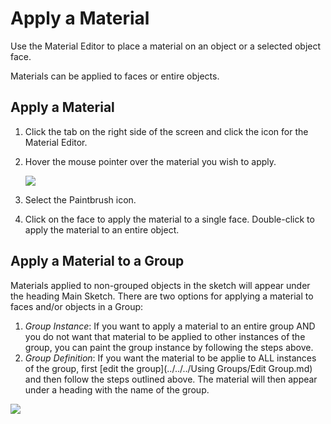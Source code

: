 # Apply a Material

Use the Material Editor to place a material on an object or a selected object face.

Materials can be applied to faces or entire objects.

## Apply a Material

1. Click the tab on the right side of the screen and click the icon for the Material Editor.
2. Hover the mouse pointer over the material you wish to apply. 
    
    ![](Images/GUID-32B2789F-F04F-44B4-8924-8CE9FC98E8C1-low.png)
3. Select the Paintbrush icon.
4. Click on the face to apply the material to a single face. Double-click to apply the material to an entire object.

## Apply a Material to a Group

Materials applied to non-grouped objects in the sketch will appear under the heading Main Sketch. There are two options for applying a material to faces and/or objects in a Group: 
1. *Group Instance*: If you want to apply a material to an entire group AND you do not want that material to be applied to other instances of the group, you can paint the group instance by following the steps above.
2. *Group Definition*: If you want the material to be applie to ALL instances of the group, first [edit the group](../../../Using Groups/Edit Group.md) and then follow the steps outlined above. The material will then appear under a heading with the name of the group.


![](Images/GUID-498D5F73-CF4B-46F1-9B26-B3AA32233C6D-low.png)

